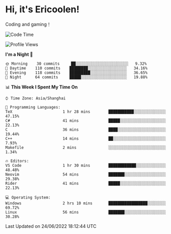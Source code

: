 # Hi, it's Ericoolen!
Coding and gaming！

<!--START_SECTION:waka-->
![Code Time](http://img.shields.io/badge/Code%20Time-319%20hrs%2048%20mins-blue)

![Profile Views](http://img.shields.io/badge/Profile%20Views-0-blue)

**I'm a Night 🦉** 

```text
🌞 Morning    30 commits     ██░░░░░░░░░░░░░░░░░░░░░░░   9.32% 
🌆 Daytime    110 commits    ████████░░░░░░░░░░░░░░░░░   34.16% 
🌃 Evening    118 commits    █████████░░░░░░░░░░░░░░░░   36.65% 
🌙 Night      64 commits     █████░░░░░░░░░░░░░░░░░░░░   19.88%

```


📊 **This Week I Spent My Time On** 

```text
⌚︎ Time Zone: Asia/Shanghai

💬 Programming Languages: 
TeX                      1 hr 28 mins        ███████████░░░░░░░░░░░░░░   47.15% 
C#                       41 mins             █████░░░░░░░░░░░░░░░░░░░░   22.13% 
C                        36 mins             ████░░░░░░░░░░░░░░░░░░░░░   19.44% 
C++                      14 mins             ██░░░░░░░░░░░░░░░░░░░░░░░   7.93% 
Makefile                 2 mins              ░░░░░░░░░░░░░░░░░░░░░░░░░   1.34%

🔥 Editors: 
VS Code                  1 hr 30 mins        ████████████░░░░░░░░░░░░░   48.48% 
Neovim                   54 mins             ███████░░░░░░░░░░░░░░░░░░   29.38% 
Rider                    41 mins             █████░░░░░░░░░░░░░░░░░░░░   22.13%

💻 Operating System: 
Windows                  2 hrs 10 mins       █████████████████░░░░░░░░   69.72% 
Linux                    56 mins             ███████░░░░░░░░░░░░░░░░░░   30.28%

```


 Last Updated on 24/06/2022 18:12:44 UTC
<!--END_SECTION:waka-->

